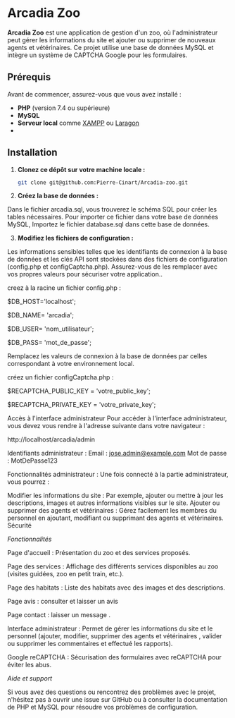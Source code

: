 # Arcadia Zoo

**Arcadia Zoo** est une application de gestion d'un zoo, où l'administrateur peut gérer les informations du site et ajouter ou supprimer de nouveaux agents et vétérinaires. Ce projet utilise une base de données MySQL et intègre un système de CAPTCHA Google pour les formulaires.

## Prérequis

Avant de commencer, assurez-vous que vous avez installé :

- **PHP** (version 7.4 ou supérieure)
- **MySQL**
- **Serveur local** comme [XAMPP](https://www.apachefriends.org/index.html) ou [Laragon](https://laragon.org/)
- 
## Installation

1. **Clonez ce dépôt sur votre machine locale :**

   ```bash
   git clone git@github.com:Pierre-Cinart/Arcadia-zoo.git
2. **Créez la base de données :**

Dans le fichier arcadia.sql, vous trouverez le schéma SQL pour créer les tables nécessaires. Pour importer ce fichier dans votre base de données MySQL, Importez le fichier database.sql dans cette base de données.


3. **Modifiez les fichiers de configuration :**

Les informations sensibles telles que les identifiants de connexion à la base de données et les clés API sont stockées dans des fichiers de configuration (config.php et configCaptcha.php). Assurez-vous de les remplacer avec vos propres valeurs pour sécuriser votre application..

creez à la racine un fichier config.php : 

$DB_HOST='localhost';

$DB_NAME= 'arcadia';

$DB_USER= 'nom_utilisateur';

$DB_PASS= 'mot_de_passe';


Remplacez les valeurs de connexion à la base de données par celles correspondant à votre environnement local.

créez un fichier configCaptcha.php :

$RECAPTCHA_PUBLIC_KEY = 'votre_public_key';

$RECAPTCHA_PRIVATE_KEY = 'votre_private_key';


Accès à l'interface administrateur
Pour accéder à l'interface administrateur, vous devez vous rendre à l'adresse suivante dans votre navigateur :


http://localhost/arcadia/admin

Identifiants administrateur :
Email : jose.admin@example.com
Mot de passe : MotDePasse123

Fonctionnalités administrateur :
Une fois connecté à la partie administrateur, vous pourrez :

Modifier les informations du site : Par exemple, ajouter ou mettre à jour les descriptions, images et autres informations visibles sur le site.
Ajouter ou supprimer des agents et vétérinaires : Gérez facilement les membres du personnel en ajoutant, modifiant ou supprimant des agents et vétérinaires.
Sécurité

*Fonctionnalités*

Page d'accueil : Présentation du zoo et des services proposés.

Page des services : Affichage des différents services disponibles au zoo (visites guidées, zoo en petit train, etc.).

Page des habitats : Liste des habitats avec des images et des descriptions.

Page avis : consulter et laisser un avis

Page contact : laisser un message .

Interface administrateur : Permet de gérer les informations du site et le personnel (ajouter, modifier, supprimer des agents et vétérinaires , valider ou supprimer les commentaires et effectué les rapports).

Google reCAPTCHA : Sécurisation des formulaires avec reCAPTCHA pour éviter les abus.

*Aide et support*

Si vous avez des questions ou rencontrez des problèmes avec le projet, n'hésitez pas à ouvrir une issue sur GitHub ou à consulter la documentation de PHP et MySQL pour résoudre vos problèmes de configuration.

